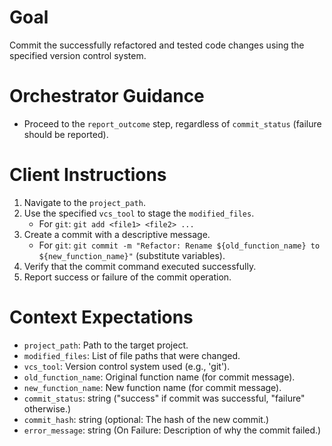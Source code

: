 # Goal
Commit the successfully refactored and tested code changes using the specified version control system.

# Orchestrator Guidance
*   Proceed to the `report_outcome` step, regardless of `commit_status` (failure should be reported).

# Client Instructions
1.  Navigate to the `project_path`.
2.  Use the specified `vcs_tool` to stage the `modified_files`.
    *   For `git`: `git add <file1> <file2> ...`
3.  Create a commit with a descriptive message.
    *   For `git`: `git commit -m "Refactor: Rename ${old_function_name} to ${new_function_name}"` (substitute variables).
4.  Verify that the commit command executed successfully.
5.  Report success or failure of the commit operation.

# Context Expectations
*   `project_path`: Path to the target project.
*   `modified_files`: List of file paths that were changed.
*   `vcs_tool`: Version control system used (e.g., 'git').
*   `old_function_name`: Original function name (for commit message).
*   `new_function_name`: New function name (for commit message).
*   `commit_status`: string ("success" if commit was successful, "failure" otherwise.)
*   `commit_hash`: string (optional: The hash of the new commit.)
*   `error_message`: string (On Failure: Description of why the commit failed.)
